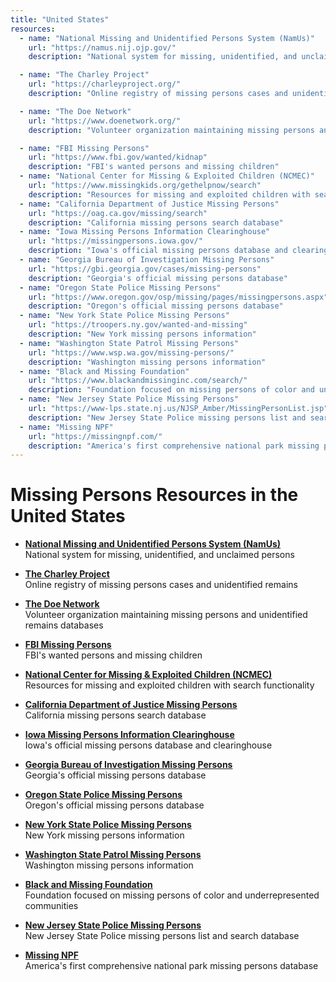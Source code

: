 ```yaml
---
title: "United States"
resources:
  - name: "National Missing and Unidentified Persons System (NamUs)"
    url: "https://namus.nij.ojp.gov/"
    description: "National system for missing, unidentified, and unclaimed persons"

  - name: "The Charley Project"
    url: "https://charleyproject.org/"
    description: "Online registry of missing persons cases and unidentified remains"

  - name: "The Doe Network"
    url: "https://www.doenetwork.org/"
    description: "Volunteer organization maintaining missing persons and unidentified remains databases"

  - name: "FBI Missing Persons"
    url: "https://www.fbi.gov/wanted/kidnap"
    description: "FBI's wanted persons and missing children"
  - name: "National Center for Missing & Exploited Children (NCMEC)"
    url: "https://www.missingkids.org/gethelpnow/search"
    description: "Resources for missing and exploited children with search functionality"
  - name: "California Department of Justice Missing Persons"
    url: "https://oag.ca.gov/missing/search"
    description: "California missing persons search database"
  - name: "Iowa Missing Persons Information Clearinghouse"
    url: "https://missingpersons.iowa.gov/"
    description: "Iowa's official missing persons database and clearinghouse"
  - name: "Georgia Bureau of Investigation Missing Persons"
    url: "https://gbi.georgia.gov/cases/missing-persons"
    description: "Georgia's official missing persons database"
  - name: "Oregon State Police Missing Persons"
    url: "https://www.oregon.gov/osp/missing/pages/missingpersons.aspx"
    description: "Oregon's official missing persons database"
  - name: "New York State Police Missing Persons"
    url: "https://troopers.ny.gov/wanted-and-missing"
    description: "New York missing persons information"
  - name: "Washington State Patrol Missing Persons"
    url: "https://www.wsp.wa.gov/missing-persons/"
    description: "Washington missing persons information"
  - name: "Black and Missing Foundation"
    url: "https://www.blackandmissinginc.com/search/"
    description: "Foundation focused on missing persons of color and underrepresented communities"
  - name: "New Jersey State Police Missing Persons"
    url: "https://www-lps.state.nj.us/NJSP_Amber/MissingPersonList.jsp"
    description: "New Jersey State Police missing persons list and search database"
  - name: "Missing NPF"
    url: "https://missingnpf.com/"
    description: "America's first comprehensive national park missing persons database"
---
```


# Missing Persons Resources in the United States

- **[National Missing and Unidentified Persons System (NamUs)](https://namus.nij.ojp.gov/)**  
  National system for missing, unidentified, and unclaimed persons

- **[The Charley Project](https://charleyproject.org/)**  
  Online registry of missing persons cases and unidentified remains

- **[The Doe Network](https://www.doenetwork.org/)**  
  Volunteer organization maintaining missing persons and unidentified remains databases

- **[FBI Missing Persons](https://www.fbi.gov/wanted/kidnap)**  
  FBI's wanted persons and missing children

- **[National Center for Missing & Exploited Children (NCMEC)](https://www.missingkids.org/gethelpnow/search)**  
  Resources for missing and exploited children with search functionality

- **[California Department of Justice Missing Persons](https://oag.ca.gov/missing/search)**  
  California missing persons search database

- **[Iowa Missing Persons Information Clearinghouse](https://missingpersons.iowa.gov/)**  
  Iowa's official missing persons database and clearinghouse

- **[Georgia Bureau of Investigation Missing Persons](https://gbi.georgia.gov/cases/missing-persons)**  
  Georgia's official missing persons database

- **[Oregon State Police Missing Persons](https://www.oregon.gov/osp/missing/pages/missingpersons.aspx)**  
  Oregon's official missing persons database

- **[New York State Police Missing Persons](https://troopers.ny.gov/wanted-and-missing)**  
  New York missing persons information

- **[Washington State Patrol Missing Persons](https://www.wsp.wa.gov/missing-persons/)**  
  Washington missing persons information

- **[Black and Missing Foundation](https://www.blackandmissinginc.com/search/)**  
  Foundation focused on missing persons of color and underrepresented communities

- **[New Jersey State Police Missing Persons](https://www-lps.state.nj.us/NJSP_Amber/MissingPersonList.jsp)**  
  New Jersey State Police missing persons list and search database

- **[Missing NPF](https://missingnpf.com/)**  
  America's first comprehensive national park missing persons database

